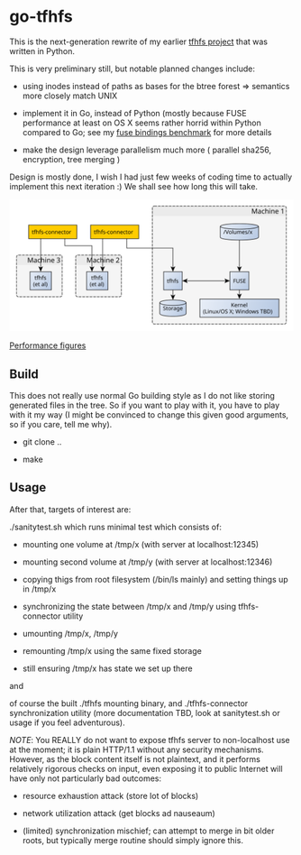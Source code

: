 go-tfhfs
========

This is the next-generation rewrite of my earlier
[tfhfs project](https://github.com/fingon/tfhfs) that was written in
Python.

This is very preliminary still, but notable planned changes include:

* using inodes instead of paths as bases for the btree forest => semantics
more closely match UNIX

* implement it in Go, instead of Python (mostly because FUSE performance at
  least on OS X seems rather horrid within Python compared to Go; see my
  [fuse bindings benchmark](https://github.com/fingon/fuse-binding-test)
  for more details

* make the design leverage parallelism much more ( parallel sha256,
  encryption, tree merging )

Design is mostly done, I wish I had just few weeks of coding time to
actually implement this next iteration :) We shall see how long this will
take. 

![Current components](doc/overview.svg)

[Performance figures](perf.md)

Build
-----

This does not really use normal Go building style as I do not like storing
generated files in the tree. So if you want to play with it, you have to
play with it my way (I might be convinced to change this given good
arguments, so if you care, tell me why).

* git clone ..

* make

Usage
-----

After that, targets of interest are:

./sanitytest.sh which runs minimal test which consists of:

* mounting one volume at /tmp/x (with server at localhost:12345)

* mounting second volume at /tmp/y (with server at localhost:12346)

* copying thigs from root filesystem (/bin/ls mainly) and setting things up
in /tmp/x

* synchronizing the state between /tmp/x and /tmp/y using tfhfs-connector
utility

* umounting /tmp/x, /tmp/y

* remounting /tmp/x using the same fixed storage

* still ensuring /tmp/x has state we set up there

and

of course the built ./tfhfs mounting binary, and ./tfhfs-connector
synchronization utility (more documentation TBD, look at sanitytest.sh or
usage if you feel adventurous).

*NOTE*: You REALLY do not want to expose tfhfs server to non-localhost use
at the moment; it is plain HTTP/1.1 without any security
mechanisms. However, as the block content itself is not plaintext, and it
performs relatively rigorous checks on input, even exposing it to public
Internet will have only not particularly bad outcomes:

* resource exhaustion attack (store lot of blocks)

* network utilization attack (get blocks ad nauseaum)

* (limited) synchronization mischief; can attempt to merge in bit older
roots, but typically merge routine should simply ignore this.



